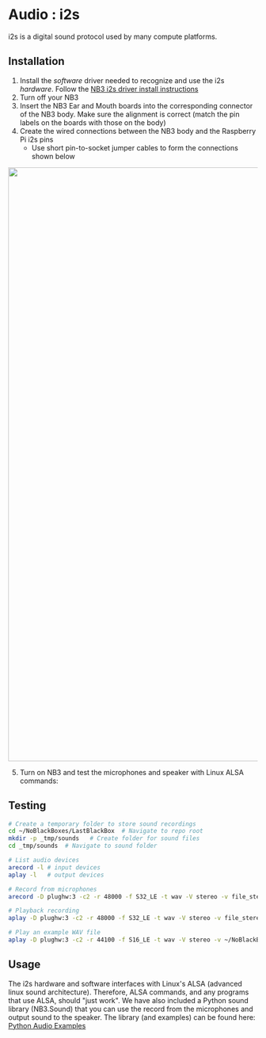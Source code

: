 # Audio : i2s

i2s is a digital sound protocol used by many compute platforms.

## Installation

1. Install the *software* driver needed to recognize and use the i2s *hardware*. Follow the [NB3 i2s driver install instructions](driver/README.md)
2. Turn off your NB3
3. Insert the NB3 Ear and Mouth boards into the corresponding connector of the NB3 body. Make sure the alignment is correct (match the pin labels on the boards with those on the body)
4. Create the wired connections between the NB3 body and the Raspberry Pi i2s pins
    - Use short pin-to-socket jumper cables to form the connections shown below

<p align="center">
<img src="_resources/images/NB3_audio_wiring.png" alt="NB3 Audio Wiring" width="1200">
</p>

5. Turn on NB3 and test the microphones and speaker with Linux ALSA commands:

## Testing

```bash
# Create a temporary folder to store sound recordings
cd ~/NoBlackBoxes/LastBlackBox  # Navigate to repo root
mkdir -p _tmp/sounds   # Create folder for sound files
cd _tmp/sounds  # Navigate to sound folder

# List audio devices
arecord -l # input devices
aplay -l   # output devices

# Record from microphones
arecord -D plughw:3 -c2 -r 48000 -f S32_LE -t wav -V stereo -v file_stereo.wav

# Playback recording
aplay -D plughw:3 -c2 -r 48000 -f S32_LE -t wav -V stereo -v file_stereo.wav

# Play an example WAV file
aplay -D plughw:3 -c2 -r 44100 -f S16_LE -t wav -V stereo -v ~/NoBlackBoxes/LastBlackBox/boxes/audio/_resources/sounds/Bach_prelude_C_major.wav
```

## Usage

The i2s hardware and software interfaces with Linux's ALSA (advanced linux sound architecture). Therefore, ALSA commands, and any programs that use ALSA, should "just work". We have also included a Python sound library (NB3.Sound) that you can use the record from the microphones and output sound to the speaker. The library (and examples) can be found here: [Python Audio Examples](../python)